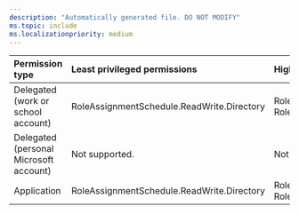 ```yaml
---
description: "Automatically generated file. DO NOT MODIFY"
ms.topic: include
ms.localizationpriority: medium
---
```


|Permission type|Least privileged permissions|Higher privileged permissions|
|:---|:---|:---|
|Delegated (work or school account)|RoleAssignmentSchedule.ReadWrite.Directory|RoleManagement.Read.Directory, RoleManagement.ReadWrite.Directory|
|Delegated (personal Microsoft account)|Not supported.|Not supported.|
|Application|RoleAssignmentSchedule.ReadWrite.Directory|RoleManagement.Read.Directory, RoleManagement.ReadWrite.Directory|

